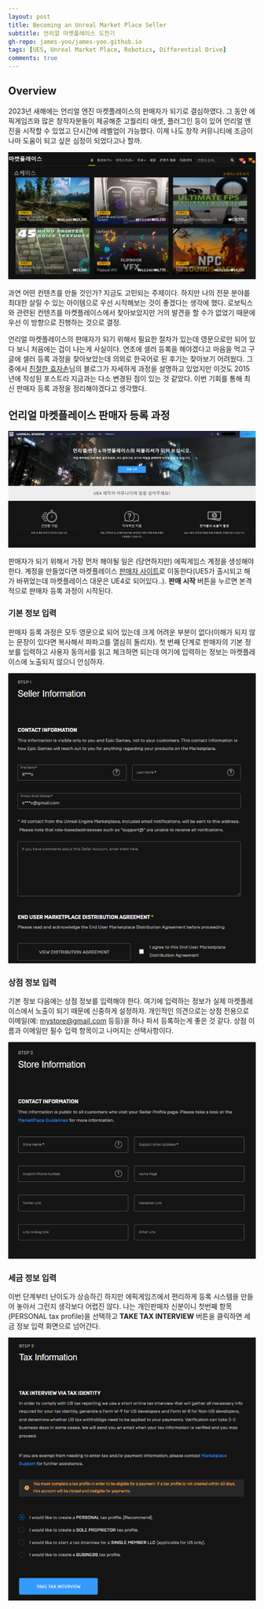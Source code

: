 ```yaml
---
layout: post
title: Becoming an Unreal Market Place Seller
subtitle: 언리얼 마켓플레이스 도전기 
gh-repo: james-yoo/james-yoo.github.io
tags: [UE5, Unreal Market Place, Robotics, Differential Drive]
comments: true
---
```

  
## Overview
  
2023년 새해에는 언리얼 엔진 마켓플레이스의 판매자가 되기로 결심하였다. 그 동안 에픽게임즈와 많은 창작자분들이 제공해준 고퀄리티 애셋, 플러그인 등이 있어 언리얼 엔진을 시작할 수 있었고 단시간에 레벨업이 가능했다. 이제 나도 창작 커뮤니티에 조금이나마 도움이 되고 싶은 심정이 되었다고나 할까.  
  
![Unreal Market Place01](/assets/img/blog_unreal_market_place_1/market_place_1.png)  
  
과연 어떤 컨텐츠를 만들 것인가? 지금도 고민되는 주제이다. 하지만 나의 전문 분야를 최대한 살릴 수 있는 아이템으로 우선 시작해보는 것이 좋겠다는 생각에 했다. 로보틱스와 관련된 컨텐츠를 마켓플레이스에서 찾아보았지만 거의 발견을 할 수가 없었기 때문에 우선 이 방향으로 진행하는 것으로 결정.

언리얼 마켓플레이스의 판매자가 되기 위해서 필요한 절차가 있는데 영문으로만 되어 있다 보니 처음에는 겁이 나는게 사실이다. 연초에 셀러 등록을 해야겠다고 마음을 먹고 구글에 셀러 등록 과정을 찾아보았는데 의외로 한국어로 된 후기는 찾아보기 어려웠다. 그 중에서 [친절한 효자손](https://rgy0409.tistory.com/786)님의 블로그가 자세하게 과정을 설명하고 있었지만 이것도 2015년에 작성된 포스트라 지금과는 다소 변경된 점이 있는 것 같았다. 이번 기회를 통해 최신 판매자 등록 과정을 정리해야겠다고 생각했다.  
  
## 언리얼 마켓플레이스 판매자 등록 과정
  
![Unreal Market Place02](/assets/img/blog_unreal_market_place_1/market_place_2.png)  
  
판매자가 되기 위해서 가장 먼저 해야될 일은 (당연하지만) 에픽게임스 계정을 생성해야 한다. 계정을 만들었다면 마켓플레이스 [판매자 사이트](https://publish.unrealengine.com/v3/welcome)로 이동한다(UE5가 출시되고 해가 바뀌었는데 마켓플레이스 대문은 UE4로 되어있다..). **판매 시작** 버튼을 누르면 본격적으로 판매자 등록 과정이 시작된다.

### **기본 정보 입력**
  
판매자 등록 과정은 모두 영문으로 되어 있는데 크게 어려운 부분이 없다(이해가 되지 않는 문장이 있다면 복사해서 파파고를 열심히 돌리자). 첫 번째 단계로 판매자의 기본 정보를 입력하고 사용자 동의서를 읽고 체크하면 되는데 여기에 입력하는 정보는 마켓플레이스에 노출되지 않으니 안심하자. 
  
![Unreal Market Place02](/assets/img/blog_unreal_market_place_1/market_place_3.png)  
  
### **상점 정보 입력**
  
기본 정보 다음에는 상점 정보를 입력해야 한다. 여기에 입력하는 정보가 실제 마켓플레이스에서 노출이 되기 때문에 신중하게 설정하자. 개인적인 의견으로는 상점 전용으로 이메일(예: mystore@gmail.com 등등)을 하나 파서 등록하는게 좋은 것 같다. 상점 이름과 이메일만 필수 입력 항목이고 나머지는 선택사항이다.
  
![Unreal Market Place02](/assets/img/blog_unreal_market_place_1/market_place_4.png)  
  
### **세금 정보 입력**
  
이번 단계부터 난이도가 상승하긴 하지만 에픽게임즈에서 편리하게 등록 시스템을 만들어 놓아서 그런지 생각보다 어렵진 않다. 나는 개인판매자 신분이니 첫번째 항목(PERSONAL tax profile)을 선택하고 **TAKE TAX INTERVIEW** 버튼을 클릭하면 세금 정보 입력 화면으로 넘어간다. 
  
![Unreal Market Place02](/assets/img/blog_unreal_market_place_1/market_place_5.png) 